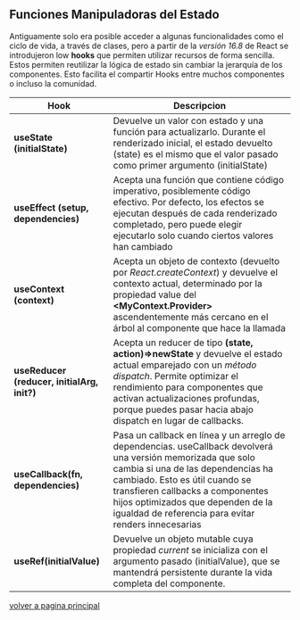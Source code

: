 ## Funciones Manipuladoras del Estado

Antiguamente solo era posible acceder a algunas funcionalidades como el ciclo de vida, a través de clases, pero a partir de la _versión 16.8_ de React se introdujeron low __hooks__ que permiten utilizar recursos de forma sencilla. Estos permiten reutilizar la lógica de estado sin cambiar la jerarquía de los componentes. Esto facilita el compartir Hooks entre muchos componentes o incluso la comunidad.

|Hook|Descripcion|
|--|--|
|__useState (initialState)__| Devuelve un valor con estado y una función para actualizarlo. Durante el renderizado inicial, el estado devuelto (state) es el mismo que el valor pasado como primer argumento (initialState) |
|__useEffect (setup, dependencies)__| Acepta una función que contiene código imperativo, posiblemente código efectivo. Por defecto, los efectos se ejecutan después de cada renderizado completado, pero puede elegir ejecutarlo solo cuando ciertos valores han cambiado |
|__useContext (context)__| Acepta un objeto de contexto (devuelto por _React.createContext_) y devuelve el contexto actual, determinado por la propiedad value del __<MyContext.Provider>__ ascendentemente más cercano en el árbol al componente que hace la llamada |
|__useReducer (reducer, initialArg, init?)__| Acepta un reducer de tipo __(state, action)=>newState__ y devuelve el estado actual emparejado con un _método dispatch_. Permite optimizar el rendimiento para componentes que activan actualizaciones profundas, porque puedes pasar hacia abajo dispatch en lugar de callbacks. |
|__useCallback(fn, dependencies)__| Pasa un callback en línea y un arreglo de dependencias. useCallback devolverá una versión memorizada que solo cambia si una de las dependencias ha cambiado. Esto es útil cuando se transfieren callbacks a componentes hijos optimizados que dependen de la igualdad de referencia para evitar renders innecesarias |
|__useRef(initialValue)__| Devuelve un objeto mutable cuya propiedad _current_ se inicializa con el argumento pasado (initialValue), que se mantendrá persistente durante la vida completa del componente. |

[volver a pagina principal](../readme.md)